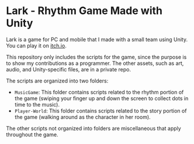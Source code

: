 # Lark - Rhythm Game Made with Unity

Lark is a game for PC and mobile that I made with a small team using Unity. You can play it on [itch.io](https://ds75.itch.io/lark).

This repository only includes the scripts for the game, since the purpose is to show my contributions as a programmer. The other assets, such as art, audio, and Unity-specific files, are in a private repo.

The scripts are organized into two folders:

* `MusicGame`: This folder contains scripts related to the rhythm portion of the game (swiping your finger up and down the screen to collect dots in time to the music).
* `Player-World`: This folder contains scripts related to the story portion of the game (walking around as the character in her room).

The other scripts not organized into folders are miscellaneous that apply throughout the game.
